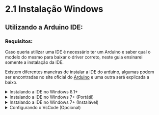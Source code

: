 # 2.1 Instalação Windows

## Utilizando a Arduino IDE:

### Requisitos:

Caso queria utilizar uma IDE é necessário ter um Arduino e saber qual o modelo do mesmo para baixar o driver correto, neste guia ensinarei somente a instalação da IDE.

Existem diferentes maneiras de instalar a IDE do arduino, algumas podem ser encontradas no site oficial do [Arduino](https://www.arduino.cc/en/software) e uma outra será explicada a baixo.  
<p></p>

<details> 
    <summary> Instalando a IDE no Windows 8.1+</summary>
<p></p>

Para fazer a instalação no Windows 8.1 ou superior é bastante simples, basta acessar a loja da microsoft, procurar por Arduino IDE e instalar-la. Após finalizado o download a instalação ocorrerá automaticamente.  
O ícone do aplicativo deve ser semelhante a este:
<p></p>

<p align="center">
    <img src="../imgs/Win/ArduinoIde.jpg" alt="Ícone Arduino">
</p>

</details>

<details> 
    <summary>Instalando a IDE no Windows 7+ (Portátil)</summary>

Caso deseje utilizar a versão portátil da IDE, basta acessar o site do [Arduino](https://www.arduino.cc/en/software) e escolher pela opção "Windows ZIP file".
<p></p>

<p align="center">
    <img src="../imgs/Win/DownloadZip.png" alt="Opção de download zip">
</p>

Após escolher a opção uma nova tela se abrirá basta clica em "Just download" e o download iniciará.
<p></p>

<p align="center">
    <img src="../imgs/Win/JustDownload.png" alt="botão just download">
</p>

Após feito o download do .zip basta extrair no local que desejar e executar o arquivo arduino.exe
<p></p>
</details>

<details> 
    <summary> Instalando a IDE no Windows 7+ (Instalável)</summary>

Caso deseje utilizar a versão instalável da IDE, basta acessar o site do [Arduino](https://www.arduino.cc/en/software) e escolher pela opção "Windows Win 7 and newer".
<p></p>

<p align="center">
    <img src="../imgs/Win/DownloadExe.png" alt="Opção de download instalavel">
</p>

Após escolher a opção uma nova tela se abrirá basta clica em "Just download" e o download iniciará.
<p></p>

<p align="center">
    <img src="../imgs/Win/JustDownload.png" alt="botão just download">
</p>

Após feito o download do .exe basta executar-lo.
<p></p>

A instalação é bem simples, basta clicar em "I agree" -> "Next" -> "Install", durante a instalação podem aparecer telas perguntando sobre a instalação de um dispositivo, basta clicar em "Instalar" em todas as janelas. Após isso basta clicar em "Close" para finalizar a instalação.

</details>

<details> 
    <summary>Configurando o VsCode (Opcional)</summary>
<p></p>

Tambem é possivel utilizar o VsCode, mas o processo é um pouco mais demorado e complexo, por isso estarei deixando esse [video](https://www.youtube.com/watch?v=08N86hk8ZaY), com uma explicação bem completa do passo a passo.
</details>